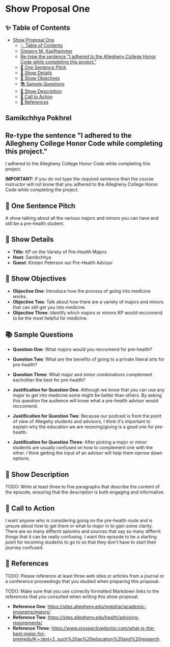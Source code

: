 # Show Proposal One

## ✨ Table of Contents

<!---toc start-->

* [Show Proposal One](#show-proposal-one)
  * [✨ Table of Contents](#-table-of-contents)
  * [Gregory M. Kapfhammer](#gregory-m-kapfhammer)
  * [Re-type the sentence "I adhered to the Allegheny College Honor Code while completing this project."](#re-type-the-sentence-i-adhered-to-the-allegheny-college-honor-code-while-completing-this-project)
  * [🏁 One Sentence Pitch](#-one-sentence-pitch)
  * [🔬 Show Details](#-show-details)
  * [📝 Show Objectives](#-show-objectives)
  * [📚 Sample Questions](#-sample-questions)
  * [🎉 Show Description](#-show-description)
  * [📢 Call to Action](#-call-to-action)
  * [🦜 References](#-references)

<!---toc end-->

## Samikchhya Pokhrel

## Re-type the sentence "I adhered to the Allegheny College Honor Code while completing this project."

I adhered to the Allegheny College Honor Code while completing this project.  



**IMPORTANT:** If you do not type the required sentence then the course
instructor will not know that you adhered to the Allegheny College Honor Code
while completing the project.

## 🏁 One Sentence Pitch

A show talking about all the various majors and minors you can have and still be a pre-health student. 

## 🔬 Show Details




- **Title**: KP on the Variety of Pre-Health Majors 
- **Host**: Samikchhya
- **Guest**: Kirsten Peterson our Pre-Health Advisor 

## 📝 Show Objectives



- **Objective One**: Introduce how the process of going into medicine works. 
- **Objective Two**: Talk about how there are a variety of majors and minors that can still get you into medicine.
- **Objective Three**: Identify which majors or minors KP would reccomend to be the most helpful for medicine. 

## 📚 Sample Questions

- **Question One**: What majors would you reccomend for pre-health? 
- **Question Two**: What are the benefits of going to a private liberal arts for pre-health?
- **Question Three**: What major and minor combinations complement eachother the best for pre-health?

- **Justification for Question One**: Although we know that you can use any major to get into medicine some might be better than others. By asking this question the audience will know what a pre-health advisor would reccomend. 
- **Justification for Question Two**: Because our podcast is from the point of view of Allegehy students and advisors, I think it's important to explain why the education we are receving/giving is a good one for pre-health. 
- **Justification for Question Three**: After picking a major or minor students are usually confused on how to complement one with the other. I think getting the input of an advisor will help them narrow down options. 

## 🎉 Show Description

TODO: Write at least three to five paragraphs that describe the content of the
episode, ensuring that the description is both engaging and informative.



## 📢 Call to Action

I want anyone who is considering going on the pre-health route and is unsure about how to get there or what to major in to gain some clarity. There are so many differnt opionins and sources that say so many differnt things that it can be really confusing. I want this episode to be a starting point for incoming students to go to so that they don't have to start their journey confused. 



## 🦜 References

TODO: Please reference at least three web sites or articles from a journal or a
conference proceedings that you studied when preparing this proposal.

TODO: Make sure that you use correctly formatted Markdown links to the
references that you consulted when writing this show proposal.

- **Reference One**: https://sites.allegheny.edu/registrar/academic-programs/majors/ 
- **Reference Two**: https://sites.allegheny.edu/health/advising-requirements/ 
- **Reference Three**: https://www.prospectivedoctor.com/what-is-the-best-major-for-premeds/#:~:text=2.,such%20as%20education%20and%20research. 
